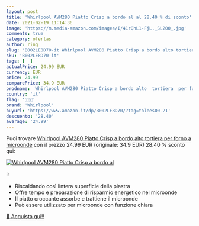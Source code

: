 ```yaml
---
layout: post
title: 'Whirlpool AVM280 Piatto Crisp a bordo al al 28.40 % di sconto'
date: 2021-02-19 11:14:36
image: 'https://m.media-amazon.com/images/I/41rQhL1-FjL._SL200_.jpg'
comments: true
category: ofertas
author: ring
slug: 'B002LE8D70-it Whirlpool AVM280 Piatto Crisp a bordo alto tortiera per...'
sku: 'B002LE8D70-it'
tags: [  ]
actualPrice: 24.99 EUR
currency: EUR
price: 24.99
comparePrice: 34.9 EUR
prodname: 'Whirlpool AVM280 Piatto Crisp a bordo alto  tortiera  per forno a microonde'
country: 'it'
flag: '🇮🇹'
brand: 'Whirlpool'
buyurl: 'https://www.amazon.it/dp/B002LE8D70/?tag=tolees00-21'
descuento: '28.40'
average: '24.99'
---
```


Puoi trovare [Whirlpool AVM280 Piatto Crisp a bordo alto  tortiera  per forno a microonde](https://www.amazon.it/dp/B002LE8D70/?tag=tolees00-21) con il prezzo 24.99 EUR (originale: 34.9 EUR) 28.40 % sconto qui:

[![Whirlpool AVM280 Piatto Crisp a bordo al](https://m.media-amazon.com/images/I/41rQhL1-FjL._SL200_.jpg)](https://www.amazon.it/dp/B002LE8D70/?tag=tolees00-21)

ℹ️:

- Riscaldando così lintera superficie della piastra
- Offre tempo e preparazione di risparmio energetico nel microonde
- Il piatto croccante assorbe e trattiene il microonde
- Può essere utilizzato per microonde con funzione chiara

[🛒 Acquista qui!!](https://www.amazon.it/dp/B002LE8D70/?tag=tolees00-21)
